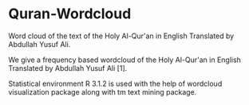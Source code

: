 # Quran-Wordcloud
Word cloud of the text of the Holy Al-Qur'an in English Translated by Abdullah Yusuf Ali.

We give a frequency based wordcloud of the Holy Al-Qur'an in English Translated by Abdullah Yusuf Ali [1].

Statistical environment R 3.1.2 is used with the help of wordcloud visualization package along with tm text mining package. 


